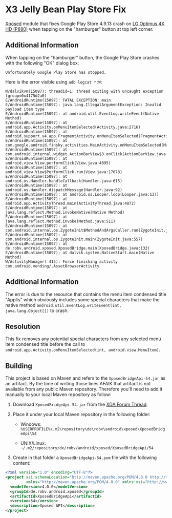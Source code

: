 # X3 Jelly Bean Play Store Fix

[Xposed](http://repo.xposed.info/) module that fixes Google Play Store 4.9.13
crash on
[LG Optimus 4X HD (P880)](http://forum.xda-developers.com/optimus-4x-hd) when
tapping on the "hamburger" button at top left corner.

## Additional Information

When tapping on the "hamburger" button, the Google Play Store crashes with the
following "OK" dialog box:

```
Unfortunately Google Play Store has stopped.
```

Here is the error visible using `adb logcat *:W`:

```
W/dalvikvm(15097): threadid=1: thread exiting with uncaught exception (group=0x4175d2a0)
E/AndroidRuntime(15097): FATAL EXCEPTION: main
E/AndroidRuntime(15097): java.lang.IllegalArgumentException: Invalid payload item type
E/AndroidRuntime(15097): at android.util.EventLog.writeEvent(Native Method)
E/AndroidRuntime(15097): at android.app.Activity.onMenuItemSelected(Activity.java:2716)
E/AndroidRuntime(15097): at android.support.v4.app.FragmentActivity.onMenuItemSelected(FragmentActivity.java:373)
E/AndroidRuntime(15097): at com.google.android.finsky.activities.MainActivity.onMenuItemSelected(MainActivity.java:1129)
E/AndroidRuntime(15097): at com.android.internal.widget.ActionBarView$3.onClick(ActionBarView.java:172)
E/AndroidRuntime(15097): at android.view.View.performClick(View.java:4095)
E/AndroidRuntime(15097): at android.view.View$PerformClick.run(View.java:17078)
E/AndroidRuntime(15097): at android.os.Handler.handleCallback(Handler.java:615)
E/AndroidRuntime(15097): at android.os.Handler.dispatchMessage(Handler.java:92)
E/AndroidRuntime(15097): at android.os.Looper.loop(Looper.java:137)
E/AndroidRuntime(15097): at android.app.ActivityThread.main(ActivityThread.java:4872)
E/AndroidRuntime(15097): at java.lang.reflect.Method.invokeNative(Native Method)
E/AndroidRuntime(15097): at java.lang.reflect.Method.invoke(Method.java:511)
E/AndroidRuntime(15097): at com.android.internal.os.ZygoteInit$MethodAndArgsCaller.run(ZygoteInit.java:790)
E/AndroidRuntime(15097): at com.android.internal.os.ZygoteInit.main(ZygoteInit.java:557)
E/AndroidRuntime(15097): at de.robv.android.xposed.XposedBridge.main(XposedBridge.java:132)
E/AndroidRuntime(15097): at dalvik.system.NativeStart.main(Native Method)
W/ActivityManager( 415): Force finishing activity com.android.vending/.AssetBrowserActivity
```

## Additional Information

The error is due to the resource that contains the menu item condensed title
"Applis" which obviously includes some special characters that make the native
method `android.util.EventLog.writeEvent(int, java.lang.Object[])` to crash.

## Resolution

This fix removes any potential special characters from any selected menu item
condensed title before the call to
`android.app.Activity.onMenuItemSelected(int, android.view.MenuItem)`.

## Building

This project is based on Maven and refers to the `XposedBridgeApi-54.jar` as an
artifact.
By the time of writing those lines AFAIK that artifact is not available from any
public Maven repository. Therefore you'll need to add it manually to your local
Maven repository as follow:

1. Download `XposedBridgeApi-54.jar` from the
[XDA Forum Thread](http://forum.xda-developers.com/showpost.php?p=51828909&postcount=1).

2. Place it under your local Maven repository in the following folder:
    * Windows:
      `%USERPROFILE%\.m2\repository\de\robv\android\xposed\XposedBridgeApi\54`

    * UNIX/Linux:
      `~/.m2/repository/de/robv/android/xposed/XposedBridgeApi/54`

3. Create in that folder a `XposedBridgeApi-54.pom` file with the following content:
```XML
<?xml version="1.0" encoding="UTF-8"?>
<project xsi:schemaLocation="http://maven.apache.org/POM/4.0.0 http://maven.apache.org/xsd/maven-4.0.0.xsd"
         xmlns="http://maven.apache.org/POM/4.0.0" xmlns:xsi="http://www.w3.org/2001/XMLSchema-instance">
  <modelVersion>4.0.0</modelVersion>
  <groupId>de.robv.android.xposed</groupId>
  <artifactId>XposedBridgeApi</artifactId>
  <version>54</version>
  <description>Xposed API</description>
</project>
```
